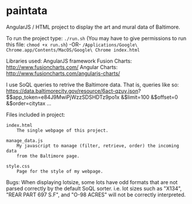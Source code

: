 # paintata
AngularJS / HTML project to display the art and mural data of Baltimore.

To run the project type:
    `./run.sh`
    (You may have to give permissions to run this file: `chmod +x run.sh`)
    -OR-
    `/Applications/Google\ Chrome.app/Contents/MacOS/Google\ Chrome index.html`

Libraries used:
    AngularJS framework
    Fusion Charts:
        http://www.fusioncharts.com/
    Angular Charts:
        http://www.fusioncharts.com/angularjs-charts/


I use SoQL queries to retrive the Baltimore data.  That is, queries like so:
https://data.baltimorecity.gov/resource/6act-qzuy.json?
            $$app_token=e84J9MwiPjWzzSDSHDTz9po1x
            &$limit=100
            &$offset=0
            &$order=citytax
            ...

Files included in project:

    index.html
        The single webpage of this project.
        
    manage_data.js
        My javascript to manage (filter, retrieve, order) the incoming data
        from the Baltimore page.

    style.css
        Page for the style of my webpage.


Bugs:
    When displaying lotsize, some lots have odd formats that are not
    parsed correctly by the default SoQL sorter.
    i.e. lot sizes such as "X134", "REAR PART 697 S.F", and "O-98 ACRES"
    will not be correctly interpreted.